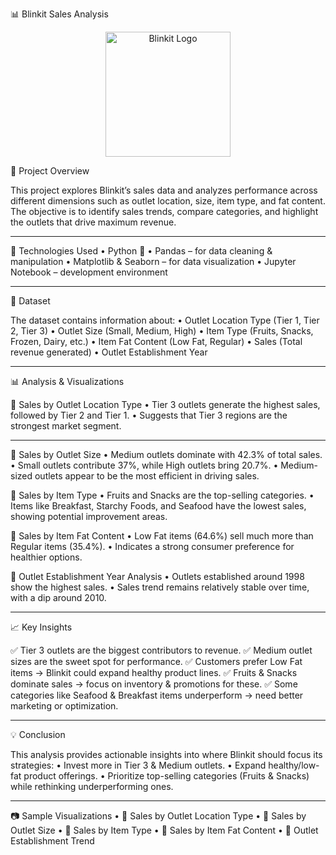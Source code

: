 📊 Blinkit Sales Analysis

<p align="center">
  <img src="C:\Users\lekaa\OneDrive\Desktop" alt="Blinkit Logo" width="200"/>
</p>

📝 Project Overview

This project explores Blinkit’s sales data and analyzes performance across different dimensions such as outlet location, size, item type, and fat content.
The objective is to identify sales trends, compare categories, and highlight the outlets that drive maximum revenue.

_____

🚀 Technologies Used
	•	Python 🐍
	•	Pandas – for data cleaning & manipulation
	•	Matplotlib & Seaborn – for data visualization
	•	Jupyter Notebook – development environment
 _____

📂 Dataset

The dataset contains information about:
	•	Outlet Location Type (Tier 1, Tier 2, Tier 3)
	•	Outlet Size (Small, Medium, High)
	•	Item Type (Fruits, Snacks, Frozen, Dairy, etc.)
	•	Item Fat Content (Low Fat, Regular)
	•	Sales (Total revenue generated)
	•	Outlet Establishment Year
 _____

📊 Analysis & Visualizations

⿡ Sales by Outlet Location Type
	•	Tier 3 outlets generate the highest sales, followed by Tier 2 and Tier 1.
	•	Suggests that Tier 3 regions are the strongest market segment.
 _____

⿢ Sales by Outlet Size
	•	Medium outlets dominate with 42.3% of total sales.
	•	Small outlets contribute 37%, while High outlets bring 20.7%.
	•	Medium-sized outlets appear to be the most efficient in driving sales.

⿣ Sales by Item Type
	•	Fruits and Snacks are the top-selling categories.
	•	Items like Breakfast, Starchy Foods, and Seafood have the lowest sales, showing potential improvement areas.

⿤ Sales by Item Fat Content
	•	Low Fat items (64.6%) sell much more than Regular items (35.4%).
	•	Indicates a strong consumer preference for healthier options.

⿥ Outlet Establishment Year Analysis
	•	Outlets established around 1998 show the highest sales.
	•	Sales trend remains relatively stable over time, with a dip around 2010.
_____

📈 Key Insights

✅ Tier 3 outlets are the biggest contributors to revenue.
✅ Medium outlet sizes are the sweet spot for performance.
✅ Customers prefer Low Fat items → Blinkit could expand healthy product lines.
✅ Fruits & Snacks dominate sales → focus on inventory & promotions for these.
✅ Some categories like Seafood & Breakfast items underperform → need better marketing or optimization.
______

💡 Conclusion

This analysis provides actionable insights into where Blinkit should focus its strategies:
	•	Invest more in Tier 3 & Medium outlets.
	•	Expand healthy/low-fat product offerings.
	•	Prioritize top-selling categories (Fruits & Snacks) while rethinking underperforming ones.
______

📷 Sample Visualizations
	•	📍 Sales by Outlet Location Type
	•	🏪 Sales by Outlet Size
	•	🍎 Sales by Item Type
	•	🥗 Sales by Item Fat Content
	•	📆 Outlet Establishment Trend
